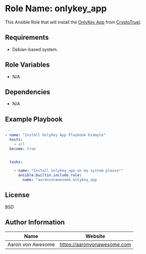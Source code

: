 # Role Name: onlykey_app

This Ansible Role that will install the [OnlyKey App](https://github.com/trustcrypto/OnlyKey-App) from [CryptoTrust](https://crp.to/).

## Requirements

- Debian-based system.

## Role Variables

- N/A

## Dependencies

- N/A

## Example Playbook

```yaml
---
- name: "Install OnlyKey App Playbook Example"
  hosts:
    - all
  become: true


  tasks:

    - name: "Install onlykey_app on my system please!"
      ansible.builtin.include_role:
        name: "aaronvonawesome.onlykey_app
```

## License

BSD

## Author Information

| Name | Website |
| --  | -- |
| Aaron von Awesome | https://aaronvonawesome.com |
